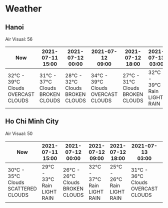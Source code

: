 # Weather

## Hanoi

Air Visual: 56

<table>

<thead>

<tr>

<th>Now</th>

<th>
<div>2021-07-11</div>
<div>15:00</div>
</th>
<th>
<div>2021-07-12</div>
<div>00:00</div>
</th>
<th>
<div>2021-07-12</div>
<div>09:00</div>
</th>
<th>
<div>2021-07-12</div>
<div>18:00</div>
</th>
<th>
<div>2021-07-13</div>
<div>03:00</div>
</th>
<th>
<div>2021-07-13</div>
<div>12:00</div>
</th>

</tr>

</thead>

<tbody>

<tr>

<td width="14.2%">
<div>32°C - 39°C</div>
<div>Clouds</div>
<div>OVERCAST CLOUDS</div>
</td>

<td width="14.2%">
<div>31°C - 37°C</div>
<div>Clouds</div>
<div>BROKEN CLOUDS</div>
</td>
<td width="14.2%">
<div>28°C - 32°C</div>
<div>Clouds</div>
<div>BROKEN CLOUDS</div>
</td>
<td width="14.2%">
<div>34°C - 39°C</div>
<div>Clouds</div>
<div>OVERCAST CLOUDS</div>
</td>
<td width="14.2%">
<div>27°C - 31°C</div>
<div>Clouds</div>
<div>BROKEN CLOUDS</div>
</td>
<td width="14.2%">
<div>32°C - 39°C</div>
<div>Rain</div>
<div>LIGHT RAIN</div>
</td>
<td width="14.2%">
<div>30°C - 36°C</div>
<div>Clouds</div>
<div>OVERCAST CLOUDS</div>
</td>

</tr>

</tbody>

</table>

## Ho Chi Minh City

Air Visual: 50

<table>

<thead>

<tr>

<th>Now</th>

<th>
<div>2021-07-11</div>
<div>15:00</div>
</th>
<th>
<div>2021-07-12</div>
<div>00:00</div>
</th>
<th>
<div>2021-07-12</div>
<div>09:00</div>
</th>
<th>
<div>2021-07-12</div>
<div>18:00</div>
</th>
<th>
<div>2021-07-13</div>
<div>03:00</div>
</th>
<th>
<div>2021-07-13</div>
<div>12:00</div>
</th>

</tr>

</thead>

<tbody>

<tr>

<td width="14.2%">
<div>30°C - 35°C</div>
<div>Clouds</div>
<div>SCATTERED CLOUDS</div>
</td>

<td width="14.2%">
<div>29°C - 33°C</div>
<div>Rain</div>
<div>LIGHT RAIN</div>
</td>
<td width="14.2%">
<div>26°C - 26°C</div>
<div>Clouds</div>
<div>BROKEN CLOUDS</div>
</td>
<td width="14.2%">
<div>32°C - 37°C</div>
<div>Rain</div>
<div>LIGHT RAIN</div>
</td>
<td width="14.2%">
<div>25°C - 26°C</div>
<div>Rain</div>
<div>LIGHT RAIN</div>
</td>
<td width="14.2%">
<div>31°C - 36°C</div>
<div>Clouds</div>
<div>OVERCAST CLOUDS</div>
</td>
<td width="14.2%">
<div>28°C - 31°C</div>
<div>Rain</div>
<div>LIGHT RAIN</div>
</td>

</tr>

</tbody>

</table>
